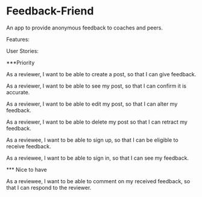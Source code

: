 # Feedback-Friend

An app to provide anonymous feedback to coaches and peers.

Features:

User Stories:

***Priority

As a reviewer,
I want to be able to create a post,
so that I can give feedback.

As a reviewer,
I want to be able to see my post,
so that I can confirm it is accurate.

As a reviewer,
I want to be able to edit my post,
so that I can alter my feedback.

As a reviewer,
I want to be able to delete my post
so that I can retract my feedback.

As a reviewee,
I want to be able to sign up,
so that I can be eligible to receive feedback.

As a reviewee,
I want to be able to sign in,
so that I can see my feedback.

*** Nice to have

As a reviewee,
I want to be able to comment on my received feedback,
so that I can respond to the reviewer.
